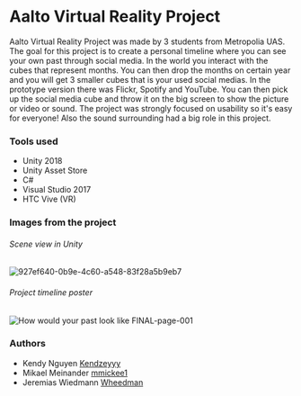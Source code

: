 # Aalto Virtual Reality Project
  
Aalto Virtual Reality Project was made by 3 students from Metropolia UAS. The goal for this project is to create a personal timeline
where you can see your own past through social media. In the world you interact with the cubes that represent months. You can then drop 
the months on certain year and you will get 3 smaller cubes that is your used social medias. In the prototype version there was Flickr, 
Spotify and YouTube. You can then pick up the social media cube and throw it on the big screen to show the picture or video or sound. 
The project was strongly focused on usability so it's easy for everyone! Also the sound surrounding had a big role in this project. 
  

### Tools used

- Unity 2018
- Unity Asset Store
- C#
- Visual Studio 2017
- HTC Vive (VR)


### Images from the project

###### Scene view in Unity
![927ef640-0b9e-4c60-a548-83f28a5b9eb7](https://user-images.githubusercontent.com/23027158/77198335-77ed7480-6aef-11ea-98c0-3015efd5f337.png)

###### Project timeline poster
![How would your past look like FINAL-page-001](https://user-images.githubusercontent.com/23027158/77198765-504adc00-6af0-11ea-9d36-d50195c9dcf6.jpg)


### Authors

- Kendy Nguyen [Kendzeyyy](https://github.com/Kendzeyyy)
- Mikael Meinander [mmickee1](https://github.com/mmickee1)
- Jeremias Wiedmann [Wheedman](https://github.com/Wheedman)
